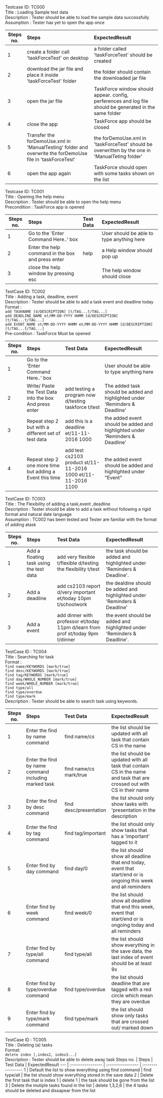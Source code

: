 Testcase ID: TC000 <br>
Title : Loading Sample test data <br>
Description : Tester should be able to load the sample data successfully <br>
Assumption : Tester has yet to open the app once <br>

Steps no. | Steps | ExpectedResult
--- | :---------------- | :----------------
1 | create a folder call 'taskForceTest' on desktop | a folder called 'taskForceTest' should be created
2  | download the jar file and place it inside 'taskForceTest' folder | the folder should contain the downloaded jar file
3 | open the jar file | TaskForce window should appear. config, perferences and log file should be generated in the same folder
4 | close the app | TaskForce app should be closed
5 | Transfer the forDemoUse.xml in  'ManualTesting' folder and overwrite the forDemoUse file in 'taskForceTest' | the forDemoUse.xml in 'taskForceTest' should be overwritten by the one in 'ManualTeting folder'
6 | open the app again | TaskForce should open with some tasks shown on the list

Testcase ID: TC001 <br>
Title : Opening the help menu <br>
Description : Tester should be able to open the help menu <br>
Precondition : TaskForce app is opened 


Steps no. | Steps | Test Data |  ExpectedResult
--- | :---------------- | :---------------- | :----------------
1 | Go to the 'Enter Command Here..' box | | User should be able to type anything here
2 | Enter the help command in the box and press enter | help | a Help window should pop up
3 | close the help window by pressing esc | | The help window should close
TestCase ID: TC002 <br>
Title : Adding a task, deadline, event <br>
Description : Tester should be able to add a task event and deadline today <br>
Format : <br>
`add TASKNAME [d/DESCRIPTION] [t/TAG...t/TAG...]` <br> 
`add DEADLINE_NAME et/MM-DD-YYYY HHMM [d/DESCRIPTION] [t/TAG...t/TAG...]` <br>
`add EVENT_NAME st/MM-DD-YYYY HHMM et/MM-DD-YYYY HHMM [d/DESCRIPTION] [t/TAG...t/TAG...]` <br>
Pre-condition : TaskForce Must be opened <br>

Steps no. | Steps | Test Data |  ExpectedResult
--- | :---------------- | :---------------- | :----------------
1 | Go to the 'Enter Command Here..' box | | User should be able to type anything here
2 | Write/ Paste the Test Data into the box And press enter|  add testing a program now d/testing taskforce t/test | The added task should be added and highlighted under 'Reminders & Deadline'
3 | Repeat step 2 but with a different set of test data |  add this is a deadline et/11-11-2016 1000 | the added event should be added and highlighted under 'Reminders & Deadline'
4 | Repeat step 2 one more time but adding a Event this time | add test cs2103 product st/11-11-2016 1000 et/11-11-2016 1100 | the added event should be added and highlighted under "Event"

TestCase ID: TC003 <br>
Title : The Flexibility of adding a task,event ,deadline <br>
Description : Tester should be able to add a task without following a rigid format and natural date language <br>
Assumption : TC002 has been tested and Tester are familiar with the format of adding atask <br>

Steps no. | Steps | Test Data | ExpectedResult
--- | :---------------- | :---------------- | :----------------
1 | Add a floating task using the test data | add very flexible t/flexible d/testing the flexibility t/test | the task should be added and highlighted under 'Reminders & Deadline'.
2 | Add a deadline | add cs2103 report d/very important et/today 10pm t/schoolwork | the dealdine should be added and highlighted under 'Reminders & Deadline'
3 | Add a event | add dinner with professor et/today 11pm d/learn from prof st/today 9pm t/dinner | the event should be added and highlighted under 'Reminders & Deadline'.

TestCase ID : TC004 <br>
Title : Searching for task <br>
Format : <br>
`find name/KEYWORDS [mark/true]` <br> 
`find desc/KEYWORDS [mark/true]` <br>
`find tag/KEYWORDS [mark/true]` <br>
`find day/WHOLE_NUMBER [mark/true]` <br>
`find week/WHOLE_NUMBER [mark/true]` <br>
`find type/all` <br>
`find type/overdue` <br>
`find type/mark` <br>
Description : Tester should be able to search task using keywords. <br>

Steps no. | Steps | Test Data | ExpectedResult
--- | :---------------- | :---------------- | :----------------
1 | Enter the find by name command | find name/cs | the list should be updated with all task that contain CS in the name 
2 | Enter the find by name command including marked task | find name/cs mark/true | the list should be updated with all task that contain CS in the name and task that are crossed out with CS in their name
3 | Enter the find by desc command | find desc/presentation | the list should only show tasks with 'presentation in the description
4 | Enter the find by tag command | find tag/important | the list should only show tasks that has a 'important' tagged to it
5 | Enter find by day command | find day/0 | the list should show all deadline that end today, event that start/end or is ongoing this week and all reminders
6 | Enter find by week command | find week/0 | the list should show all deadline that end this week, event that start/end or is ongoing today and all reminders
7 | Enter find by type/all command | find type/all | the list should show everything in the save data, the last index of event should be at least 9x
8 | Enter find by type/overdue command | find type/overdue | the list should deadline that are tagged with a red circle which mean they are overdue
9 | Enter find by type/mark command | find type/mark | the list should show only tasks that are crossed out/ marked down

TestCase ID : TC005 <br>
Title : Deleting (a) tasks <br>
Format: <br>
`delete index [,index2, index3...]` <br> 
Description : Tester should be able to delete away task
Steps no. | Steps | Test Data | ExpectedResult
--- | :---------------- | :---------------- | :----------------
1 | Default the list to show everything using find command | find type/all | the list should show everything stored in the save data
2 | Delete the first task that is index 1 | delete 1 | the task should be gone from the list
3 | Delete the mutiple tasks found in the list | delete 1,3,2,6 | the 4 tasks should be deleted and dissapear from the list
